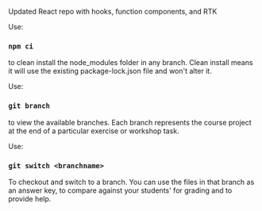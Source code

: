 Updated React repo with hooks, function components, and RTK



Use:

### `npm ci`

to clean install the node_modules folder in any branch. Clean install means it will use the existing package-lock.json file and won't alter it.

Use:

### `git branch`

to view the available branches. Each branch represents the course project at the end of a particular exercise or workshop task.

Use:

### `git switch <branchname>`

To checkout and switch to a branch. You can use the files in that branch as an answer key, to compare against your students' for grading and to provide help. 

